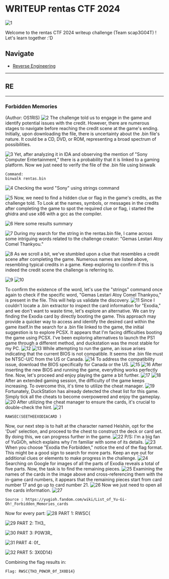 # WRITEUP rentas CTF 2024
![1](https://raw.githubusercontent.com/plnsgr/os1ris/main/rentas%20CTF/images/image1.png?raw=true)

Welcome to the rentas CTF 2024 writeup challenge (Team scap3G04T) ! Let's learn together :'D

## Navigate
- [Reverse Engineering](#RE)

---
## RE
-----------------------------------------------------------------------------------------------------------------------------------------------------------------------------------------------
### Forbidden Memories

(Author: OS1RIS)
![2](https://raw.githubusercontent.com/plnsgr/os1ris/main/rentas%20CTF/images/image2.png)
The challenge told us to engage in the game and identify potential issues with the credit. However, there are numerous stages to navigate before reaching the credit scene at the game's ending. Initially, upon downloading the file, there is uncertainty about the .bin file's nature. It could be a CD, DVD, or ROM, representing a broad spectrum of possibilities. 

![3](https://raw.githubusercontent.com/plnsgr/os1ris/main/rentas%20CTF/images/image3.png)
Yet, after analyzing it in IDA and observing the mention of "Sony Computer Entertainment," there is a probability that it is linked to a gaming platform. Now we just need to verify the file of the .bin file using binwalk

```
Command:
binwalk rentas.bin
```

![4](https://raw.githubusercontent.com/plnsgr/os1ris/main/rentas%20CTF/images/image4.png)
Checking the word "Sony" using strings command

![5](https://raw.githubusercontent.com/plnsgr/os1ris/main/rentas%20CTF/images/image5.png)
Now, we need to find a hidden clue or flag in the game's credits, as the challenge told. To Look at the names, symbols, or messages in the credits after completing the game to spot the required clue or flag, i started the ghidra and use x86 with a gcc as the compiler.

![6](https://raw.githubusercontent.com/plnsgr/os1ris/main/rentas%20CTF/images/image6.png)
Here some results summary

![7](https://raw.githubusercontent.com/plnsgr/os1ris/main/rentas%20CTF/images/image7.png)
During my search for the string in the rentas.bin file, I came across some intriguing words related to the challenge creator: "Gemas Lestari Atoy Comel Thankyou."

![8](https://raw.githubusercontent.com/plnsgr/os1ris/main/rentas%20CTF/images/image8.png)
As we scroll a bit, we've stumbled upon a clue that resembles a credit scene after completing the game. Numerous names are listed above, resembling typical credits in a game. Keep exploring to confirm if this is indeed the credit scene the challenge is referring to.

![9](https://raw.githubusercontent.com/plnsgr/os1ris/main/rentas%20CTF/images/image9.png)
![10](https://raw.githubusercontent.com/plnsgr/os1ris/main/rentas%20CTF/images/image10.png)

To confirm the existence of the word, let's use the "strings" command once again to check if the specific word, "Gemas Lestari Atoy Comel Thankyou," is present in the file. This will help us validate the discovery.
![11](https://raw.githubusercontent.com/plnsgr/os1ris/main/rentas%20CTF/images/image11.png)
Since I couldn't locate a .bin extractor to inspect the card information for "Exodia," and we don't want to waste time, let's explore an alternative. We can try finding the Exodia card by directly booting the game. This approach may provide a quicker way to access and identify the desired card within the game itself.In the search for a .bin file linked to the game, the initial suggestion is to explore PCSX. It appears that I'm facing difficulties booting the game using PCSX. I've been exploring alternatives to launch the PS1 game through a different method, and duckstation was the most stable for my PC.
![12](https://raw.githubusercontent.com/plnsgr/os1ris/main/rentas%20CTF/images/image12.png)
![13](https://raw.githubusercontent.com/plnsgr/os1ris/main/rentas%20CTF/images/image13.png)
While attempting to run the game, an issue arises indicating that the current BIOS is not compatible. It seems the .bin file must be NTSC-U/C from the US or Canada.
![14](https://raw.githubusercontent.com/plnsgr/os1ris/main/rentas%20CTF/images/image14.png)
To address the compatibility issue, download the BIOS specifically for Canada or the US.
![15](https://raw.githubusercontent.com/plnsgr/os1ris/main/rentas%20CTF/images/image15.png)
![16](https://raw.githubusercontent.com/plnsgr/os1ris/main/rentas%20CTF/images/image16.png)
After inserting the new BIOS and running the game, everything works perfectly fine. Now, let's proceed and enjoy playing the game a bit further.
![17](https://raw.githubusercontent.com/plnsgr/os1ris/main/rentas%20CTF/images/image17.png)
![18](https://raw.githubusercontent.com/plnsgr/os1ris/main/rentas%20CTF/images/image18.png)
After an extended gaming session, the difficulty of the game keeps increasing. To overcome this, it's time to utilize the cheat manager.
![19](https://raw.githubusercontent.com/plnsgr/os1ris/main/rentas%20CTF/images/image19.png)
Fortunately, DuckStation has already detected the cheat list for this game. Simply tick all the cheats to become overpowered and enjoy the gameplay.
![20](https://raw.githubusercontent.com/plnsgr/os1ris/main/rentas%20CTF/images/image20.png)
After utilizing the cheat manager to ensure the cards, it's crucial to double-check the hint.
![21](https://raw.githubusercontent.com/plnsgr/os1ris/main/rentas%20CTF/images/image21.png)
```
RAWSEC(SEETHEEXODIACARD )
```
Now, our next step is to halt at the character named Heishin, opt for the 'Duel' selection, and proceed to the chest to construct the deck or card set. By doing this, we can progress further in the game. 
![22](https://raw.githubusercontent.com/plnsgr/os1ris/main/rentas%20CTF/images/image22.png)
P/S: I'm a big fan of YuGiOh, which explains why I'm familiar with some of its details.
![23](https://raw.githubusercontent.com/plnsgr/os1ris/main/rentas%20CTF/images/image23.png)
When you choose "Exodia the Forbidden," notice the end of the flag format. This might be a good sign to search for more parts. Keep an eye out for additional clues or elements to make progress in the challenge.
![24](https://raw.githubusercontent.com/plnsgr/os1ris/main/rentas%20CTF/images/image24.png)
Searching on Google for images of all the parts of Exodia reveals a total of five parts. Now, the task is to find the remaining pieces.
![25](https://raw.githubusercontent.com/plnsgr/os1ris/main/rentas%20CTF/images/image25.png)
Examining the names of the cards in the image above and cross-referencing them with the in-game card numbers, it appears that the remaining pieces start from card number 17 and go up to card number 21.
![26](https://raw.githubusercontent.com/plnsgr/os1ris/main/rentas%20CTF/images/image26.png)
Now we just need to open all the cards information.
![27](https://raw.githubusercontent.com/plnsgr/os1ris/main/rentas%20CTF/images/image27.png)
```
Source : https://yugioh.fandom.com/wiki/List_of_Yu-Gi-Oh!_Forbidden_Memories_cards
```
Now for every part:
![28](https://raw.githubusercontent.com/plnsgr/os1ris/main/rentas%20CTF/images/image28.png)
PART 1: RWSC{

![29](https://raw.githubusercontent.com/plnsgr/os1ris/main/rentas%20CTF/images/image29.png)
PART 2: TH3_

![30](https://raw.githubusercontent.com/plnsgr/os1ris/main/rentas%20CTF/images/image30.png)
PART 3: P0W3R_

![31](https://raw.githubusercontent.com/plnsgr/os1ris/main/rentas%20CTF/images/image31.png)
PART 4: 0f_

![32](https://raw.githubusercontent.com/plnsgr/os1ris/main/rentas%20CTF/images/image24.png)
PART 5: 3X0D14}

Combining the flag results in:
```
Flag: RWSC{TH3_P0W3R_0f_3X0D14}
```
